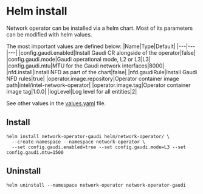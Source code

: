 # Helm install

Network operator can be installed via a helm chart. Most of its parameters can be modified with helm values.

The most important values are defined below:
|Name|Type|Default|
|---|---|---|
|config.gaudi.enabled|Install Gaudi CR alongside of the operator|false|
|config.gaudi.mode|Gaudi operational mode, L2 or L3|L3|
|config.gaudi.mtu|MTU for the Gaudi network interfaces|8000|
|nfd.install|Install NFD as part of the chart|false|
|nfd.gaudiRule|Install Gaudi NFD rules|true|
|operator.image.repository|Operator container image path|intel/intel-network-operator|
|operator.image.tag|Operator container image tag|1.0.0|
|logLevel|Log level for all entities|2|


See other values in the [values.yaml](values.yaml) file.

## Install

```
helm install network-operator-gaudi helm/network-operator/ \
  --create-namespace --namespace network-operator \
  --set config.gaudi.enabled=true --set config.gaudi.mode=L3 --set config.gaudi.mtu=1500
```

## Uninstall

```
helm uninstall --namespace network-operator network-operator-gaudi
```
